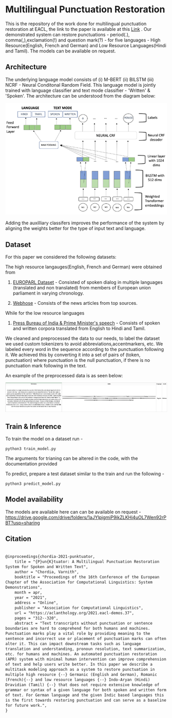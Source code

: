 # Multilingual Punctuation Restoration


This is the repository of the work done for multilingual punctuation restoration at EACL, the link to the paper is available at this [Link](https://aclanthology.org/2021.eacl-demos.37/)
. Our demonstrated system can restore punctuations - period(.), comma(,),exclamation(!) and question mark(?) - for five languages - High Resource(English, French and German) and Low Resource Languages(Hindi and Tamil). The models can be available on request.

## Architecture
The underlying language model consists of  (i) M-BERT (ii) BILSTM (iii) NCRF - Neural Conditonal Random Field. This language model is jointly trained with language classifier and text mode classifier - 'Written' & 'Spoken'. The architecture can be understood from the diagram below:

![BERT_ARCHITECTURE](https://github.com/VarnithChordia/Multlingual_Punctuation_restoration/blob/master/PR_architecture.png)

Adding the auxilliary classifers improves the performance of the system by aligning the weights better for the type of input text and language. 

## Dataset
For this paper we considered the following datasets:

The high resource langauges(English, French and German) were obtained from

1. [EUROPARL Dataset](https://www.statmt.org/europarl/) - Consisted of spoken dialog in multiple languages (translated and non translated) from members of European union parliament in varying chronology.

2. [Webhose](https://webhose.io/?utm_medium=CPC&utm_source=Google&utm_campaign=1200517_WD-Brand-campaign-global&gclid=CjwKCAjw1ej5BRBhEiwAfHyh1Oo_F73bFNOihGRVFEw0dzwyfxqWhZoj5Vw4kjlbFN3GX2-YVcBmiBoC-vkQAvD_BwE) - Consists of the news articles from top sources.

While for the low resource languages 

1. [Press Bureau of India & Prime Minister's speech](http://preon.iiit.ac.in/~jerin/bhasha/) - Consists of spoken and written corpora translated from English to Hindi and Tamil.

We cleaned and preprocessed the data to our needs, to label the dataset we used custom tokenizers  to avoid abbreviations,accentmarkers, etc.  We labeled every word in the sequence according to the punctuation following it. We achieved this by converting it into a set of pairs of (token, punctuation) where punctuation is the null punctuation, if there is no punctuation mark following in the text.


An example of the preprocessed data is as seen below:

![BERT_ARCHITECTURE](https://github.com/VarnithChordia/Multlingual_Punctuation_restoration/blob/master/preprocessed_data_.png)


## Train & Inference

To train the model on a dataset run - 

```
python3 train_model.py
```

The arguments for trianing can be altered in the code, with the documentation provided

To predict, prepare a test dataset similar to the train and run the following -

```
python3 predict_model.py
```




## Model availability

The models are available here can can be available on request - https://drive.google.com/drive/folders/1aJYlpjgmiP9ikZLKHi4uOL7Wen92rPBT?usp=sharing


## Citation

```

@inproceedings{chordia-2021-punktuator,
    title = "{P}un{K}tuator: A Multilingual Punctuation Restoration System for Spoken and Written Text",
    author = "Chordia, Varnith",
    booktitle = "Proceedings of the 16th Conference of the European Chapter of the Association for Computational Linguistics: System Demonstrations",
    month = apr,
    year = "2021",
    address = "Online",
    publisher = "Association for Computational Linguistics",
    url = "https://aclanthology.org/2021.eacl-demos.37",
    pages = "312--320",
    abstract = "Text transcripts without punctuation or sentence boundaries are hard to comprehend for both humans and machines. Punctuation marks play a vital role by providing meaning to the sentence and incorrect use or placement of punctuation marks can often alter it. This can impact downstream tasks such as language translation and understanding, pronoun resolution, text summarization, etc. for humans and machines. An automated punctuation restoration (APR) system with minimal human intervention can improve comprehension of text and help users write better. In this paper we describe a multitask modeling approach as a system to restore punctuation in multiple high resource {--} Germanic (English and German), Romanic (French){--} and low resource languages {--} Indo-Aryan (Hindi) Dravidian (Tamil) {--} that does not require extensive knowledge of grammar or syntax of a given language for both spoken and written form of text. For German language and the given Indic based languages this is the first towards restoring punctuation and can serve as a baseline for future work.",
}

```






